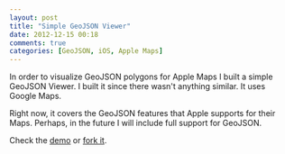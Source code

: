 ```yaml
---
layout: post
title: "Simple GeoJSON Viewer"
date: 2012-12-15 00:18
comments: true
categories: [GeoJSON, iOS, Apple Maps]
---
```

In order to visualize GeoJSON polygons for Apple Maps I built a simple GeoJSON Viewer. I built it since
there wasn't anything similar. It uses Google Maps.

Right now, it covers the GeoJSON features that Apple supports for their Maps. Perhaps, in the future I will include full support for GeoJSON.

Check the [demo](http://jansanchez.com/geojson-viewer) or [fork it](https://github.com/jansanz/geojson-viewer).
